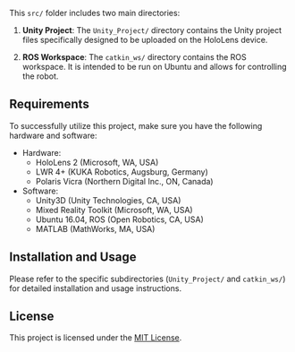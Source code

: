 This `src/` folder includes two main directories:

1. **Unity Project**: The `Unity_Project/` directory contains the Unity project files specifically designed to be uploaded on the HoloLens device.

2. **ROS Workspace**: The `catkin_ws/` directory contains the ROS workspace. It is intended to be run on Ubuntu and allows for controlling the robot.

## Requirements

To successfully utilize this project, make sure you have the following hardware and software:

- Hardware:
  - HoloLens 2 (Microsoft, WA, USA)
  - LWR 4+ (KUKA Robotics, Augsburg, Germany)
  - Polaris Vicra (Northern Digital Inc., ON, Canada)
- Software:
  - Unity3D (Unity Technologies, CA, USA)
  - Mixed Reality Toolkit (Microsoft, WA, USA)
  - Ubuntu 16.04, ROS (Open Robotics, CA, USA)
  - MATLAB (MathWorks, MA, USA)

## Installation and Usage
Please refer to the specific subdirectories (`Unity_Project/` and `catkin_ws/`) for detailed installation and usage instructions.

## License
This project is licensed under the [MIT License](LICENSE).
